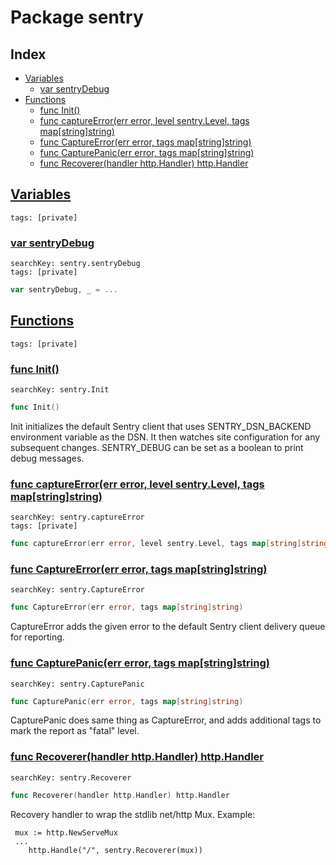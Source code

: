 # Package sentry

## Index

* [Variables](#var)
    * [var sentryDebug](#sentryDebug)
* [Functions](#func)
    * [func Init()](#Init)
    * [func captureError(err error, level sentry.Level, tags map[string]string)](#captureError)
    * [func CaptureError(err error, tags map[string]string)](#CaptureError)
    * [func CapturePanic(err error, tags map[string]string)](#CapturePanic)
    * [func Recoverer(handler http.Handler) http.Handler](#Recoverer)


## <a id="var" href="#var">Variables</a>

```
tags: [private]
```

### <a id="sentryDebug" href="#sentryDebug">var sentryDebug</a>

```
searchKey: sentry.sentryDebug
tags: [private]
```

```Go
var sentryDebug, _ = ...
```

## <a id="func" href="#func">Functions</a>

```
tags: [private]
```

### <a id="Init" href="#Init">func Init()</a>

```
searchKey: sentry.Init
```

```Go
func Init()
```

Init initializes the default Sentry client that uses SENTRY_DSN_BACKEND environment variable as the DSN. It then watches site configuration for any subsequent changes. SENTRY_DEBUG can be set as a boolean to print debug messages. 

### <a id="captureError" href="#captureError">func captureError(err error, level sentry.Level, tags map[string]string)</a>

```
searchKey: sentry.captureError
tags: [private]
```

```Go
func captureError(err error, level sentry.Level, tags map[string]string)
```

### <a id="CaptureError" href="#CaptureError">func CaptureError(err error, tags map[string]string)</a>

```
searchKey: sentry.CaptureError
```

```Go
func CaptureError(err error, tags map[string]string)
```

CaptureError adds the given error to the default Sentry client delivery queue for reporting. 

### <a id="CapturePanic" href="#CapturePanic">func CapturePanic(err error, tags map[string]string)</a>

```
searchKey: sentry.CapturePanic
```

```Go
func CapturePanic(err error, tags map[string]string)
```

CapturePanic does same thing as CaptureError, and adds additional tags to mark the report as "fatal" level. 

### <a id="Recoverer" href="#Recoverer">func Recoverer(handler http.Handler) http.Handler</a>

```
searchKey: sentry.Recoverer
```

```Go
func Recoverer(handler http.Handler) http.Handler
```

Recovery handler to wrap the stdlib net/http Mux. Example: 

```
 mux := http.NewServeMux
 ...
	http.Handle("/", sentry.Recoverer(mux))

```

